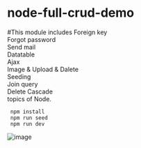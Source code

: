 # node-full-crud-demo
#This module includes
Foreign key  <br> 
Forgot password <br>
Send mail <br>
Datatable <br>
Ajax <br>
Image & Upload & Dalete <br>
Seeding  <br>
Join query <br>
Delete Cascade <br>
topics of Node. 

```
 npm install
 npm run seed
 npm run dev
```

![image](https://user-images.githubusercontent.com/49555360/119096270-0087dd80-ba31-11eb-84e1-8b093ee00a99.png)
